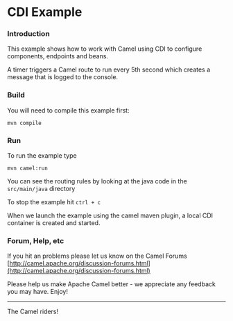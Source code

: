 # CDI Example

### Introduction

This example shows how to work with Camel using CDI to configure components,
endpoints and beans.

A timer triggers a Camel route to run every 5th second which creates a message that is logged to the console.

### Build

You will need to compile this example first:
  
	mvn compile

### Run

To run the example type
  
	mvn camel:run
  
You can see the routing rules by looking at the java code in the
  `src/main/java` directory

  To stop the example hit `ctrl + c`
  
When we launch the example using the camel maven plugin, a local CDI container
is created and started.

### Forum, Help, etc 

If you hit an problems please let us know on the Camel Forums
  [http://camel.apache.org/discussion-forums.html](http://camel.apache.org/discussion-forums.html)

Please help us make Apache Camel better - we appreciate any feedback you may
have.  Enjoy!

------------------------
The Camel riders!
